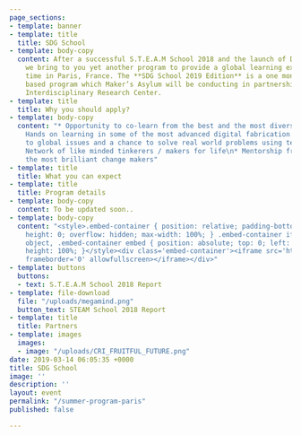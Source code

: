 ```yaml
---
page_sections:
- template: banner
- template: title
  title: SDG School
- template: body-copy
  content: After a successful S.T.E.A.M School 2018 and the launch of D.I.V.E 2019,
    we bring to you yet another program to provide a global learning experience, this
    time in Paris, France. The **SDG School 2019 Edition** is a one month long project
    based program which Maker’s Asylum will be conducting in partnership with CRI,
    Interdisciplinary Research Center.
- template: title
  title: Why you should apply?
- template: body-copy
  content: "* Opportunity to co-learn from the best and the most diverse minds  \n*
    Hands on learning in some of the most advanced digital fabrication labs\n* Exposure
    to global issues and a chance to solve real world problems using technology\n*
    Network of like minded tinkerers / makers for life\n* Mentorship from some of
    the most brilliant change makers"
- template: title
  title: What you can expect
- template: title
  title: Program details
- template: body-copy
  content: To be updated soon..
- template: body-copy
  content: "<style>.embed-container { position: relative; padding-bottom: 56.25%;
    height: 0; overflow: hidden; max-width: 100%; } .embed-container iframe, .embed-container
    object, .embed-container embed { position: absolute; top: 0; left: 0; width: 100%;
    height: 100%; }</style><div class='embed-container'><iframe src='https://www.youtube.com/embed/VglywTOj_rY'
    frameborder='0' allowfullscreen></iframe></div>"
- template: buttons
  buttons:
  - text: S.T.E.A.M School 2018 Report
- template: file-download
  file: "/uploads/megamind.png"
  button_text: STEAM School 2018 Report
- template: title
  title: Partners
- template: images
  images:
  - image: "/uploads/CRI_FRUITFUL_FUTURE.png"
date: 2019-03-14 06:05:35 +0000
title: SDG School
image: ''
description: ''
layout: event
permalink: "/summer-program-paris"
published: false

---
```

